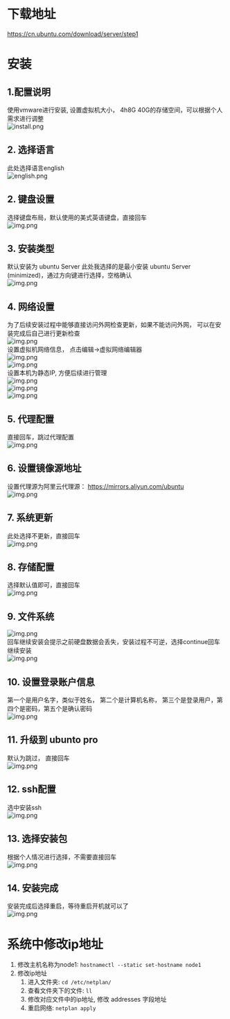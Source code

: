 # 下载地址
https://cn.ubuntu.com/download/server/step1

# 安装
## 1.配置说明
使用vmware进行安装, 设置虚拟机大小， 4h8G 40G的存储空间，可以根据个人需求进行调整  
![install.png](./images/install/install.png)
 
## 2. 选择语言
此处选择语言english  
![english.png](./images/install/english.png)

## 2. 键盘设置
选择键盘布局，默认使用的美式英语键盘，直接回车  
![img.png](./images/install/key.png)

## 3. 安装类型
默认安装为 ubuntu Server
此处我选择的是最小安装 ubuntu Server (minimized)，通过方向键进行选择，空格确认  
![img.png](./images/install/install_type.png)

## 4. 网络设置
为了后续安装过程中能够直接访问外网检查更新，如果不能访问外网， 可以在安装完成后自己进行更新检查    
![img.png](./images/install/network.png)  
设置虚拟机网络信息， 点击编辑->虚拟网络编辑器  
![img.png](./images/install/network_setting.png)  
![img.png](./images/install/network_setting_gateway.png)  
设置本机为静态IP, 方便后续进行管理  
![img.png](./images/install/network_setting_static_ip.png)  
![img.png](./images/install/network_setting_static_ip2.png)  
![img.png](./images/install/network_setting_static_ip3.png)

## 5. 代理配置
直接回车，跳过代理配置  
![img.png](./images/install/set_proxy.png)

## 6. 设置镜像源地址
设置代理源为阿里云代理源： https://mirrors.aliyun.com/ubuntu  
![img.png](./images/install/set_mirrors.png)

## 7. 系统更新
此处选择不更新，直接回车  
![img.png](./images/install/system_update.png)

## 8. 存储配置
选择默认值即可，直接回车  
![img.png](./images/install/storage.png)

## 9. 文件系统  
![img.png](./images/install/file_system.png)  
回车继续安装会提示之前硬盘数据会丢失，安装过程不可逆，选择continue回车继续安装  
![img.png](./images/install/file_system_tip.png)

## 10. 设置登录账户信息
第一个是用户名字，类似于姓名， 第二个是计算机名称， 第三个是登录用户，第四个是密码，第五个是确认密码  
![img.png](./images/install/login.png)

## 11. 升级到 ubunto pro
默认为跳过， 直接回车  
![img.png](./images/install/update_to_pro.png)

## 12. ssh配置
选中安装ssh  
![img.png](./images/install/ssh.png)

## 13. 选择安装包
根据个人情况进行选择，不需要直接回车  
![img.png](./images/install/install_pkg.png)

## 14. 安装完成
安装完成后选择重启，等待重启开机就可以了  
![img.png](./images/install/install_end.png)

# 系统中修改ip地址
1. 修改主机名称为node1: ``hostnamectl --static set-hostname node1`` 
2. 修改ip地址
   1. 进入文件夹: ``cd /etc/netplan/``
   2. 查看文件夹下的文件: ``ll``
   3. 修改对应文件中的ip地址, 修改 addresses 字段地址
   4. 重启网络: ``netplan apply``


